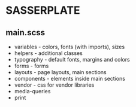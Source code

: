 # SASSERPLATE


## main.scss

* variables - colors, fonts (with imports), sizes
* helpers - additional classes
* typography - default fonts, margins and colors
* forms - forms
* layouts - page layouts, main sections
* components - elements inside main sections
* vendor - css for vendor libraries
* media-queries 
* print